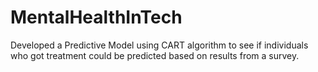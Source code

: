 # MentalHealthInTech
Developed a Predictive Model using CART algorithm to see if individuals who got treatment could be predicted based on results from a survey.
